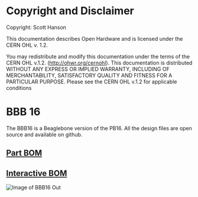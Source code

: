 # Copyright and Disclaimer
Copyright: Scott Hanson

This documentation describes Open Hardware and is licensed under the CERN OHL v. 1.2.

You may redistribute and modify this documentation under the terms of the CERN OHL v.1.2. (http://ohwr.org/cernohl). This documentation is distributed WITHOUT ANY EXPRESS OR IMPLIED WARRANTY, INCLUDING OF MERCHANTABILITY, SATISFACTORY QUALITY AND FITNESS FOR A PARTICULAR PURPOSE. Please see the CERN OHL v.1.2 for applicable conditions

# BBB 16

The BBB16 is a Beaglebone version of the PB16. All the design files are open source and available on github.

## [Part BOM](https://github.com/computergeek1507/PB_16/raw/master/BBB_16/BBB_16_BOM.ods)

## [Interactive BOM](https://computergeek1507.github.io/PB_16/BBB_16/bom/ibom)

![Image of BBB16 Out](https://github.com/computergeek1507/PB_16/raw/master/BBB_16/BBB_16.png)


